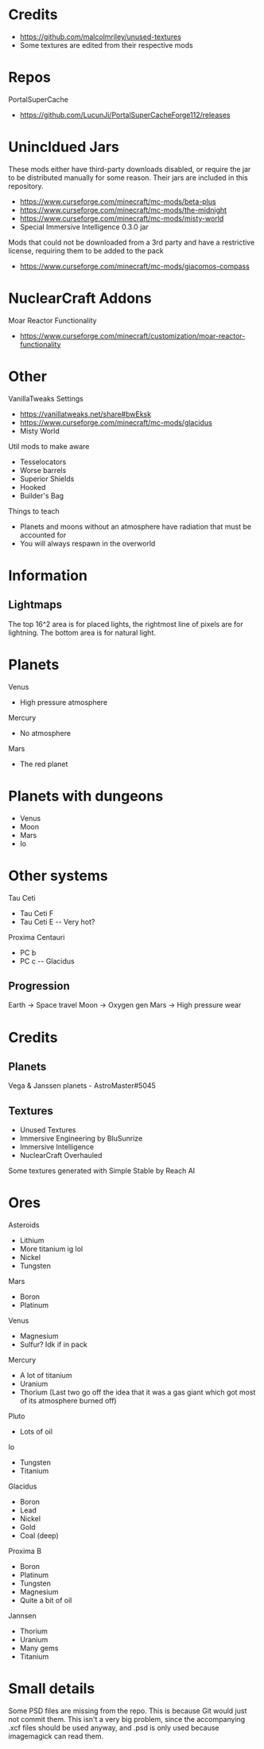 # Credits

- https://github.com/malcolmriley/unused-textures
- Some textures are edited from their respective mods

# Repos

PortalSuperCache
  - https://github.com/LucunJi/PortalSuperCacheForge112/releases

# Unincldued Jars

These mods either have third-party downloads disabled, or require the jar to be distributed manually for some reason. Their jars are included in this repository.
- https://www.curseforge.com/minecraft/mc-mods/beta-plus
- https://www.curseforge.com/minecraft/mc-mods/the-midnight
- https://www.curseforge.com/minecraft/mc-mods/misty-world
- Special Immersive Intelligence 0.3.0 jar

Mods that could not be downloaded from a 3rd party and have a restrictive license, requiring them to be added to the pack
- https://www.curseforge.com/minecraft/mc-mods/giacomos-compass

# NuclearCraft Addons

Moar Reactor Functionality
- https://www.curseforge.com/minecraft/customization/moar-reactor-functionality

# Other

VanillaTweaks Settings
- https://vanillatweaks.net/share#bwEksk
- https://www.curseforge.com/minecraft/mc-mods/glacidus
- Misty World

Util mods to make aware
- Tesselocators
- Worse barrels
- Superior Shields
- Hooked
- Builder's Bag

Things to teach
- Planets and moons without an atmosphere have radiation that must be accounted for
- You will always respawn in the overworld

# Information

## Lightmaps
The top 16^2 area is for placed lights, the rightmost line of pixels are for lightning.
The bottom area is for natural light.

# Planets

Venus
  - High pressure atmosphere

Mercury
  - No atmosphere

Mars
  - The red planet

# Planets with dungeons
- Venus
- Moon
- Mars
- Io

# Other systems

Tau Ceti
- Tau Ceti F
- Tau Ceti E -- Very hot?

Proxima Centauri
- PC b 
- PC c -- Glacidus

## Progression

Earth -> Space travel
Moon -> Oxygen gen
Mars -> High pressure wear

# Credits
## Planets
Vega & Janssen planets - AstroMaster#5045

## Textures
- Unused Textures
- Immersive Engineering by BluSunrize
- Immersive Intelligence
- NuclearCraft Overhauled

Some textures generated with Simple Stable by Reach AI


# Ores

Asteroids
- Lithium
- More titanium ig lol
- Nickel
- Tungsten

Mars
- Boron
- Platinum

Venus
- Magnesium
- Sulfur? Idk if in pack

Mercury
- A lot of titanium
- Uranium
- Thorium
(Last two go off the idea that it was a gas giant which got most of its atmosphere burned off)

Pluto
- Lots of oil

Io
- Tungsten
- Titanium

Glacidus
- Boron
- Lead
- Nickel
- Gold
- Coal (deep)

Proxima B
- Boron
- Platinum
- Tungsten
- Magnesium
- Quite a bit of oil

Jannsen
- Thorium
- Uranium
- Many gems
- Titanium

# Small details

Some PSD files are missing from the repo. This is because Git would just not commit them. This isn't a very big problem, since the accompanying .xcf files should be used anyway, and .psd is only used because imagemagick can read them.